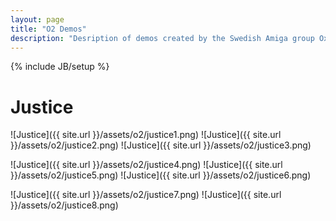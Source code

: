 ```yaml
---
layout: page
title: "O2 Demos"
description: "Desription of demos created by the Swedish Amiga group Oxygen"
---
```

{% include JB/setup %}


Justice
=======

![Justice]({{ site.url }}/assets/o2/justice1.png)
![Justice]({{ site.url }}/assets/o2/justice2.png)
![Justice]({{ site.url }}/assets/o2/justice3.png)

![Justice]({{ site.url }}/assets/o2/justice4.png)
![Justice]({{ site.url }}/assets/o2/justice5.png)
![Justice]({{ site.url }}/assets/o2/justice6.png)

![Justice]({{ site.url }}/assets/o2/justice7.png)
![Justice]({{ site.url }}/assets/o2/justice8.png)
